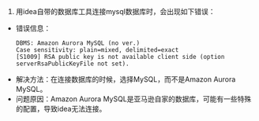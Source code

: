 1. 用idea自带的数据库工具连接mysql数据库时，会出现如下错误：
- 错误信息：
  ```
  DBMS: Amazon Aurora MySQL (no ver.)
  Case sensitivity: plain=mixed, delimited=exact
  [S1009] RSA public key is not available client side (option serverRsaPublicKeyFile not set).
  ```
- 解决方法：在连接数据库的时候，选择MySQL，而不是Amazon Aurora MySQL。
- 问题原因：Amazon Aurora MySQL是亚马逊自家的数据库，可能有一些特殊的配置，导致idea无法连接。
